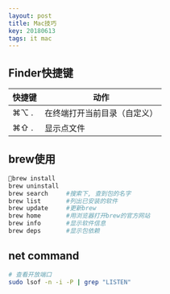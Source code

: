 ```yaml
---
layout: post
title: Mac技巧
key: 20180613
tags: it mac
---
```


## Finder快捷键

| 快捷键 | 动作 |
|---|---|
| ⌘⌥ . | 在终端打开当前目录（自定义） |
| ⌘⇧ . | 显示点文件 |

## brew使用

~~~bash
brew install
brew uninstall  
brew search     #搜索下, 查到包的名字
brew list       #列出已安装的软件
brew update     #更新brew
brew home       #用浏览器打开brew的官方网站
brew info       #显示软件信息
brew deps       #显示包依赖
~~~

## net command

~~~bash
# 查看开放端口
sudo lsof -n -i -P | grep "LISTEN"
~~~